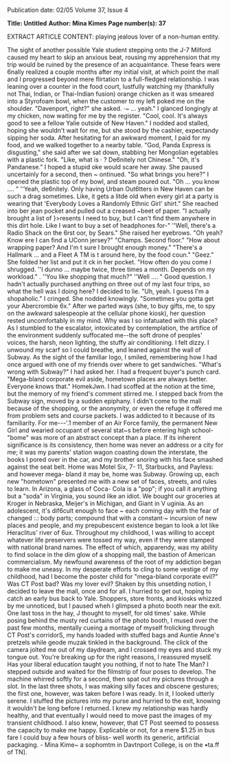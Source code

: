 Publication date: 02/05
Volume 37, Issue 4

**Title: Untitled**
**Author: Mina Kimes**
**Page number(s): 37**

EXTRACT ARTICLE CONTENT:
playing jealous lover of a non-human 
entity. 

The sight of another possible Yale 
student stepping onto the J-7 Milford caused 
my heart to skip an anxious beat, rousing my 
apprehension that my trip would be ruined 
by the presence of an acquaintance. These 
fears were 6nally realized a couple months 
after my initial visit, at which point the mall 
and I progressed beyond mere flirtation to a 
full-fledged relationship. I was leaning over a 
counter in the food court, lustfully watching 
my (thankfully not Thai, Indian, or Thai-Indian 
fusion) orange chicken as it was smeared into a 
Styrofoam bowl, when the customer to my left 
poked me on the shoulder. 
"Davenport, right?" she asked. 
·~ ... yeah." I glanced longingly at my 
chicken, now waiting for me by the register. 
"Cool, cool. It's always good to see a 
fellow Yalie outside of New Haven." 
I nodded aod stalled, hoping she wouldn't 
wait for me, but she stood by the cashier, 
expectandy sipping her soda. After hesitating 
for an awkward moment, I paid for my food, 
and we walked together to a nearby table. 
"God, Panda Express is disgusting," she 
said after we sat down, stabbing her Mongolian 
egetables with a plastic fork. "Like, what is 
· ? De6nitely not Chinese." 
"Oh, it's Pandanese." I hoped a stupid 
oke would scare her away. 
She paused uncertainly for a second, then 
~ ontinued. "So what brings you here?" 
I opened the plastic top of my bowl, and 
steam poured out. "Oh ... you know .... " 
''Yeah, de6nitely. Only having Urban 
Out6tters in New Haven can be such a drag 
sometimes. Like, it gets a litde old when every 
girl at a party is wearing that 'Everybody Loves 
a Randomly Ethnic Girl' shirt." She reached 
into ber jean pocket and pulled out a creased 
~beet of paper. "I actually brought a list of 
}>resents I need to buy, but I can't find them 
anywhere in this dirt hole. Like I want to buy a 
set of headphones for-" 
''Well, there's a Radio Shack on the 6rst 
oor, by Sears." 
She raised her eyebrows. "Oh yeah? Know 
ere I can find a UConn jersey?" 
"Champs. Second floor." 
"How about wrapping paper? And I'm 
t sure I brought enough money." 
"There's a Hallmark ... and a Fleet A TM is 
t around here, by the food coun." 
"Geez." She folded her list and put it 
ck in her pocket. "How often do you come 
I shrugged. ''I dunno ... maybe twice, three 
times a month. Depends on my workload." . 
''You like shopping that much?" 
''Well .... " Good question. I hadn't actually 
purchased anything on three out of my last 
four trips, so what the hell was I doing here? 
I decided to lie. "Uh, yeah. I guess I'm a 
shopaholic." I cringed. 
She nodded knowingly. "Sometimes you 
gotta get your Abercrombie 6x." 
After we parted ways (she, to buy gifts, 
me, to spy on the awkward salespeople at 
the cellular phone kiosk), her question rested 
uncomfortably in my mind. Why was I so 
infatuated with this place? As I stumbled to 
the escalator, intoxicated by contemplation, 
the artifice of the environment suddenly 
suffocated me--the soft drone of peoples' 
voices, the harsh, neon lighting, the stuffy air 
conditioning. I felt dizzy. I unwound my scarf 
so I could breathe, and leaned against the wall 
of Subway. As the sight of the familiar logo, I 
smiled, remembering how I had once argued 
with one of my friends over where to get 
sandwiches. 
"What's wrong with Subway?" I had asked 
her. I had a frequent buyer's punch card. 
"Mega-bland 
corporate 
evil 
aside, 
hometown places are always better. Everyone 
knows that." 
HomekJwn. I had scoffed at the notion 
at the time, but the memory of my friend's 
comment stirred me. I stepped back from the 
Subway sign, moved by a sudden epiphany. 
I didn't come to the mall because of the 
shopping, or the anonymity, or even the 
refuge it offered me from problem sets and 
course packets. I was addicted to it because 
of its familiarity. For me---'.1 member of an 
Air Force family, the permanent New Girl 
and wearied occupant of several stat~s before 
entering high school-"bome" was more of 
an abstract concept than a place. If its inherent 
significance is its consistency, then home was 
never an address or a city for me; it was my 
parents' station wagon coasting down the 
interstate, the books I pored over in the car, 
and my brother snoring with his face smashed 
against the seat belt. Home was Motel Six, 7-
11, Starbucks, and Payless: and however mega-
bland it may be, home was Subway. 
Growing up, each new "hometown" 
presented me with a new set of faces, streets, 
and rules to learn. In Arizona, a glass of Coca-
Cola is a "pop"; if you call it anything but a 
"soda" in Virginia, you sound like an idiot. We 
bought our groceries at Kroger in Nebraska, 
Meijer's in Michigan, and Giant in V uginia. 
As an adolescent, it's dif6cult enough to face 
~ 
each coming day with the fear of changed :.: 
body parts; compound that with a constant·~ 
incursion of new places and people, and my 
prepubescent existence began to look a lot 
like Heraclitus' river of 6ux. Throughout my 
childhood, I was willing to accept whatever life 
preservers were tossed my way, even if they 
were stamped with national brand names. The 
effect of which, apparendy, was my ability to 
find solace in the dim glow of a shopping mall, 
the bastion of American commercialism. 
My newfound awareness of the root of 
my addiction began to make me uneasy. In my 
desperate efforts to cling to some vestige of 
my childhood, had I become the poster child 
for "mega-bland corporate evil?" Was CT Post 
bad? Was my lover evil? 
Shaken by this unsetding notion, I decided 
to leave the mall, once and for all. I hurried 
to get out, hoping to catch an early bus back 
to Yale. Shoppers, store fronts, and kiosks 
whizzed by me unnoticed, but I paused wheh 
I glimpsed a photo booth near the exit. One 
last toss in the hay, J thought to myself, for old 
times' sake. 
While posing behind the musty red 
curtains of the photo booth, I mused over the 
past few months, mentally cueing a montage of 
myself frolicking through CT Post's corridorS, 
my hands loaded with stuffed bags and Auntie 
Anne's pretzels while geode muzak tinkled in 
the background. The click of the camera jolted 
me out of my daydream, and I crossed my eyes 
and stuck my tongue out. You're breaking up 
for the right reasons, I reassured mysel£ Has 
your liberal education taught you nothing, if 
not to hate The Man? 
I stepped outside and waited for the 
filmstrip of four poses to develop. The machine 
whirred softly for a second, then spat out my 
pictures through a slot. In the last three shots, 
I was making silly faces and obscene gestures; 
the first one, however, was taken before I was 
ready. In it, I looked utterly serene. 
I stuffed the pictures into my purse and 
hurried to the exit, knowing it wouldn't be 
long before I returned. I knew my relationship 
was hardly healthy, and that eventually I would 
need to move past the images of my transient 
childhood. I also knew, however, that CT Post 
seemed to possess the capacity to make me 
happy. Explicable or not, for a mere $1.25 in 
bus fare I could buy a few hours of bliss-
well worth its generic, artificial packaging. -
Mina Kime~ a sophomtm in Davtnport College, is 
on the •ta.ff of TN].